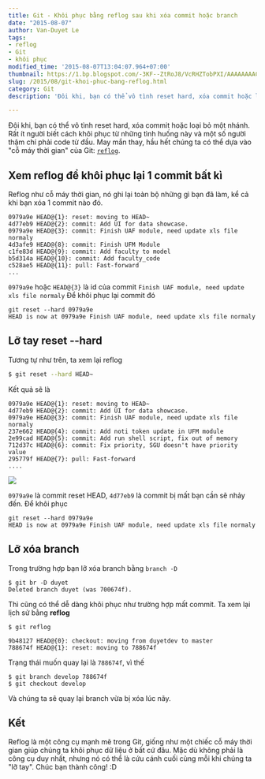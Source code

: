 ```yaml
---
title: Git - Khôi phục bằng reflog sau khi xóa commit hoặc branch
date: "2015-08-07"
author: Van-Duyet Le
tags:
- reflog
- Git
- khôi phục
modified_time: '2015-08-07T13:04:07.964+07:00'
thumbnail: https://1.bp.blogspot.com/-3KF--ZtRoJ8/VcRHZTobPXI/AAAAAAAACsA/ytQrNZKU_1Q/s1600/reflog-duyetdev.png
slug: /2015/08/git-khoi-phuc-bang-reflog.html
category: Git
description: 'Đôi khi, bạn có thể vô tình reset hard, xóa commit hoặc loại bỏ một nhánh. Rất ít người biết cách khôi phục từ những tình huống này và một số người thậm chí phải code từ đầu. May mắn thay, hầu hết chúng ta có thể dựa vào "cỗ máy thời gian" của Git: reflog'

---
```


Đôi khi, bạn có thể vô tình reset hard, xóa commit hoặc loại bỏ một nhánh. Rất ít người biết cách khôi phục từ những tình huống này và một số người thậm chí phải code từ đầu. May mắn thay, hầu hết chúng ta có thể dựa vào "cỗ máy thời gian" của Git: [`reflog`](https://git-scm.com/docs/git-reflog).

## Xem reflog để khôi phục lại 1 commit bất kì


Reflog như cỗ máy thời gian, nó ghi lại toàn bộ những gì bạn đã làm, kể cả khi bạn xóa 1 commit nào đó. 

```
0979a9e HEAD@{1}: reset: moving to HEAD~
4d77eb9 HEAD@{2}: commit: Add UI for data showcase.
0979a9e HEAD@{3}: commit: Finish UAF module, need update xls file normaly
4d3afe9 HEAD@{8}: commit: Finish UFM Module
c1fe83d HEAD@{9}: commit: Add faculty to model
b5d314a HEAD@{10}: commit: Add faculty_code
c528ae5 HEAD@{11}: pull: Fast-forward
...
```


`0979a9e` hoặc `HEAD@{3}` là id của commit `Finish UAF module, need update xls file normaly`
Để khôi phục lại commit đó

```
git reset --hard 0979a9e
HEAD is now at 0979a9e Finish UAF module, need update xls file normaly
```

## Lỡ tay reset --hard

Tương tự như trên, ta xem lại reflog

```bash
$ git reset --hard HEAD~
```

Kết quả sẽ là

```
0979a9e HEAD@{1}: reset: moving to HEAD~
4d77eb9 HEAD@{2}: commit: Add UI for data showcase.
0979a9e HEAD@{3}: commit: Finish UAF module, need update xls file normaly
237e662 HEAD@{4}: commit: Add noti token update in UFM module
2e99cad HEAD@{5}: commit: Add run shell script, fix out of memory
712d37c HEAD@{6}: commit: Fix priority, SGU doesn't have priority value
295779f HEAD@{7}: pull: Fast-forward
....
```

![](https://1.bp.blogspot.com/-3KF--ZtRoJ8/VcRHZTobPXI/AAAAAAAACsA/ytQrNZKU_1Q/s1600/reflog-duyetdev.png)

`0979a9e` là commit reset HEAD, `4d77eb9` là commit bị mất bạn cần sẽ nhảy đến.  Để khôi phục

```
git reset --hard 0979a9e
HEAD is now at 0979a9e Finish UAF module, need update xls file normaly

```

## Lỡ xóa branch

Trong trường hợp bạn lỡ xóa branch bằng `branch -D`

```
$ git br -D duyet
Deleted branch duyet (was 700674f).
```

Thì cũng có thể dễ dàng khôi phục như trường hợp mất commit.
Ta xem lại lịch sử bằng **reflog**

```
$ git reflog

9b48127 HEAD@{0}: checkout: moving from duyetdev to master
788674f HEAD@{1}: reset: moving to 788674f
```

Trạng thái muốn quay lại là `788674f`, vì thế

```
$ git branch develop 788674f
$ git checkout develop
```

Và chúng ta sẽ quay lại branch vừa bị xóa lúc nãy.

## Kết


Reflog là một công cụ mạnh mẽ trong Git, giống như một chiếc cỗ máy thời gian giúp chúng ta khôi phục dữ liệu ở bất cứ đâu. Mặc dù không phải là công cụ duy nhất, nhưng nó có thể là cứu cánh cuối cùng mỗi khi chúng ta "lỡ tay". Chúc bạn thành công! :D
